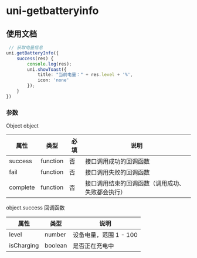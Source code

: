 # uni-getbatteryinfo

## 使用文档

```ts
 // 获取电量信息
uni.getBatteryInfo({
    success(res) {
        console.log(res);
        uni.showToast({
            title: "当前电量：" + res.level + '%',
            icon: 'none'
        });
    }
})
```



### 参数

Object object

|属性|类型|必填|说明|
|----|---|----|----|
|success|function|否|接口调用成功的回调函数|
|fail|function|否|接口调用失败的回调函数|
|complete|function|否|接口调用结束的回调函数（调用成功、失败都会执行）|



object.success 回调函数


|属性|类型|说明|
|----|---|----|
|level|number|设备电量，范围 1 - 100|
|isCharging|boolean|是否正在充电中|
